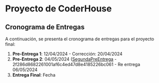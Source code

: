 # Proyecto de CoderHouse

## Cronograma de Entregas

A continuación, se presenta el cronograma de entregas para el proyecto final:

1. **Pre-Entrega 1**: 12/04/2024 - Corrección: 20/04/2024
2. **Pre-Entrega 2**: 04/05/2024 ([SegundaPreEntrega](https://github.com/fgarcia93mdz/TD-react-js-CoderHouse.git) - 2f286d8682261001af6c4ed47d8e4185226bc061 - Re entrega 06/05/2024
3. **Entrega Final**: Fecha
